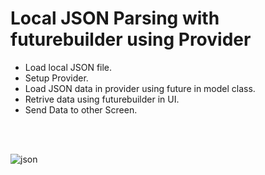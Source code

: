 # Local JSON Parsing with futurebuilder using Provider

 - Load local JSON file.
 - Setup Provider.
 - Load JSON data in provider using future in model class.
 - Retrive data using futurebuilder in UI.
 - Send Data to other Screen.
 
 <br>
 <br>

 
 
 
![json](https://user-images.githubusercontent.com/22419021/76164851-1f75b900-6178-11ea-84e2-d8bbf258d5f1.png)
